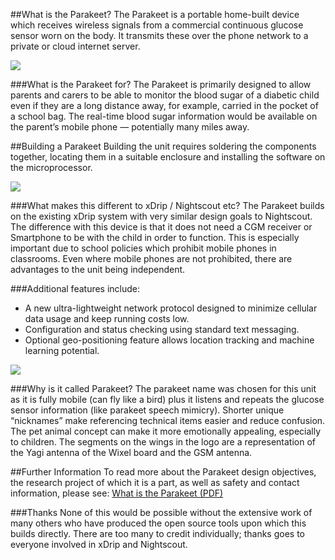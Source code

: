 ##What is the Parakeet?
The Parakeet is a portable home-built device which receives wireless signals from a commercial continuous glucose sensor worn on the body. It transmits these over the phone network to a private or cloud internet server.

![](https://github.com/jamorham/zz-misc-jamorham/blob/master/blob/images/parakeet-aaa-and-aa-boxed-small.jpg)

###What is the Parakeet for?
The Parakeet is primarily designed to allow parents and carers to be able to monitor the blood sugar of a diabetic child even if they are a long distance away, for example, carried in the pocket of a school bag. The real-time blood sugar information would be available on the parent’s mobile phone — potentially many miles away.

##Building a Parakeet
Building the unit requires soldering the components together, locating them in a suitable enclosure and installing the software on the microprocessor. 

![](https://github.com/jamorham/zz-misc-jamorham/blob/master/blob/images/parakeet-wiring-snapshot-800.png)

###What makes this different to xDrip / Nightscout etc?
The Parakeet builds on the existing xDrip system with very similar design goals to Nightscout. The difference with this device is that it does not need a CGM receiver or Smartphone to be with the child in order to function. This is especially important due to school policies which prohibit mobile phones in classrooms. Even where mobile phones are not prohibited, there are advantages to the unit being independent.

###Additional features include:
* A new ultra-lightweight network protocol designed to minimize cellular data usage and keep running costs low.
* Configuration and status checking using standard text messaging. 
* Optional geo-positioning feature allows location tracking and machine learning potential.   

![](https://github.com/jamorham/zz-misc-jamorham/blob/master/blob/images/parakeet-r2-text-message-configure-818.png)

###Why is it called Parakeet?
The parakeet name was chosen for this unit as it is fully mobile (can fly like a bird) plus it listens and repeats the glucose sensor information (like parakeet speech mimicry). Shorter unique “nicknames” make referencing technical items easier and reduce confusion. The pet animal concept can make it more emotionally appealing, especially to children. The segments on the wings in the logo are a representation of the Yagi antenna of the Wixel board and the GSM antenna.

##Further Information
To read more about the Parakeet design objectives, the research project of which it is a part, as well as safety and contact information, please see: [What is the Parakeet (PDF)](https://drive.google.com/file/d/0B6mvYVNVC-fOQU5XQS14NERwYjA/view?usp=sharing)

###Thanks
None of this would be possible without the extensive work of many others who have produced the open source tools upon which this builds directly.  There are too many to credit individually; thanks goes to everyone involved in xDrip and Nightscout.
